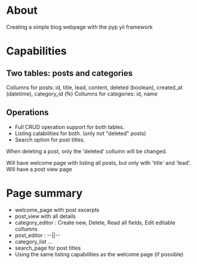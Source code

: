 # About

Creating a simple blog webpage with the pyp yii framework

# Capabilities

## Two tables: posts and categories

Collumns for posts:  id, title, lead, content, deleted (boolean), created_at (datetime), category_id (fk)
Collumns for categories: id, name

## Operations

 - Full CRUD operation support for both tables.
 - Listing calabilities for both. (only not "deleted" posts)
 - Search option for post titles.

When deleting a post, only the 'deleted' collumn will be changed.

Will have welcome page with listing all posts, but only with 'title' and 'lead'.
Will have a post view page

# Page summary

 - welcome_page		with post excerpts
 - post_view		with all details
 - category_editor	: Create new, Delete, Read all fields, Edit editable collumns
 - post_editor		: --||--
 - category_list	...
 - search_page		for post titles
  - Using the same listing capabilities as the welcome page (if possible)
